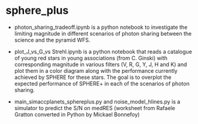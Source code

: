 # sphere_plus
 
 - photon_sharing_tradeoff.ipynb is a python notebook to investigate the limiting magnitude in different scenarios of photon sharing between the science and the pyramid WFS. 
 
 - plot_J_vs_G_vs Strehl.ipynb  is a python notebook that reads a catalogue of young red stars in young associations (from C. Ginski) with corresponding magnitude in various filters (V, R, G, Y, J, H and K) and plot them in a color diagram along with the performance currently achieved by SPHERE for these stars. The goal is to overplot the expected performance of SPHERE+ in each of the scenarios of photon sharing. 
 
- main_simaccplanets_sphereplus.py and noise_model_hlines.py is a simulator to predict the S/N on medRES (worksheet from Rafaele Gratton converted in Python by Mickael Bonnefoy)

